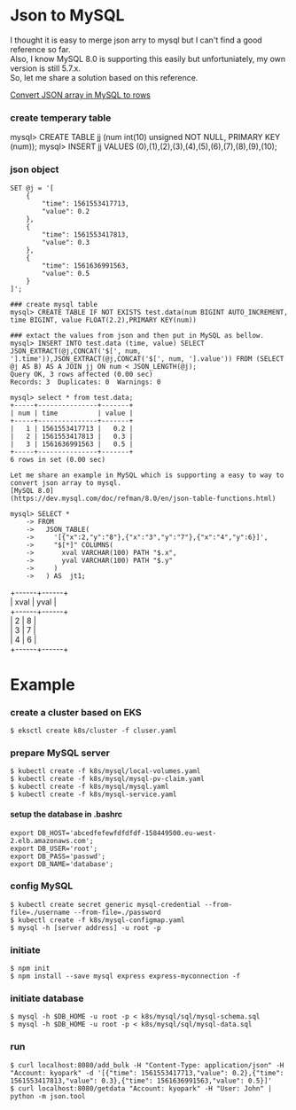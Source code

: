# Json to MySQL

I thought it is easy to merge json arry to mysql but I can't find a good reference so far.  
Also, I know MySQL 8.0 is supporting this easily but unfortuniately, my own version is still 5.7.x.  
So, let me share a solution based on this reference.   

[Convert JSON array in MySQL to rows](https://stackoverflow.com/questions/39906435/convert-json-array-in-mysql-to-rows)  

### create temperary table
mysql> CREATE TABLE jj (num int(10) unsigned NOT NULL, PRIMARY KEY (num));
mysql> INSERT jj VALUES (0),(1),(2),(3),(4),(5),(6),(7),(8),(9),(10);

### json object  
```
SET @j = '[
    {
        "time": 1561553417713,
        "value": 0.2
    },
    {
        "time": 1561553417813,
        "value": 0.3
    },
    {
        "time": 1561636991563,
        "value": 0.5
    }
]';

### create mysql table
mysql> CREATE TABLE IF NOT EXISTS test.data(num BIGINT AUTO_INCREMENT, time BIGINT, value FLOAT(2.2),PRIMARY KEY(num))

### extact the values from json and then put in MySQL as bellow.
mysql> INSERT INTO test.data (time, value) SELECT JSON_EXTRACT(@j,CONCAT('$[', num, '].time')),JSON_EXTRACT(@j,CONCAT('$[', num, '].value')) FROM (SELECT @j AS B) AS A JOIN jj ON num < JSON_LENGTH(@j);
Query OK, 3 rows affected (0.00 sec)  
Records: 3  Duplicates: 0  Warnings: 0  

mysql> select * from test.data;
+-----+---------------+-------+  
| num | time          | value |  
+-----+---------------+-------+  
|   1 | 1561553417713 |   0.2 |  
|   2 | 1561553417813 |   0.3 |  
|   3 | 1561636991563 |   0.5 |  
+-----+---------------+-------+  
6 rows in set (0.00 sec)  

Let me share an example in MySQL which is supporting a easy to way to convert json array to mysql.  
[MySQL 8.0]  
(https://dev.mysql.com/doc/refman/8.0/en/json-table-functions.html)  

mysql> SELECT *  
    -> FROM  
    ->   JSON_TABLE(  
    ->     '[{"x":2,"y":"8"},{"x":"3","y":"7"},{"x":"4","y":6}]',  
    ->     "$[*]" COLUMNS(  
    ->       xval VARCHAR(100) PATH "$.x",  
    ->       yval VARCHAR(100) PATH "$.y"  
    ->     )
    ->   ) AS  jt1;  
```
+------+------+  
| xval | yval |   
+------+------+  
| 2    | 8    |  
| 3    | 7    |  
| 4    | 6    |  
+------+------+  

# Example
### create a cluster based on EKS  
```
$ eksctl create k8s/cluster -f cluser.yaml  
```

### prepare MySQL server
```
$ kubectl create -f k8s/mysql/local-volumes.yaml  
$ kubectl create -f k8s/mysql/mysql-pv-claim.yaml  
$ kubectl create -f k8s/mysql/mysql.yaml  
$ kubectl create -f k8s/mysql-service.yaml  
```

#### setup the database in .bashrc  
```
export DB_HOST='abcedfefewfdfdfdf-158449500.eu-west-2.elb.amazonaws.com';  
export DB_USER='root';  
export DB_PASS='passwd';  
export DB_NAME='database';  
```

### config MySQL
```
$ kubectl create secret generic mysql-credential --from-file=./username --from-file=./password  
$ kubectl create -f k8s/mysql-configmap.yaml  
$ mysql -h [server address] -u root -p  
```

### initiate  
```
$ npm init  
$ npm install --save mysql express express-myconnection -f  
```

### initiate database
```
$ mysql -h $DB_HOME -u root -p < k8s/mysql/sql/mysql-schema.sql
$ mysql -h $DB_HOME -u root -p < k8s/mysql/sql/mysql-data.sql
```

### run  
```
$ curl localhost:8080/add_bulk -H "Content-Type: application/json" -H "Account: kyopark" -d '[{"time": 1561553417713,"value": 0.2},{"time": 1561553417813,"value": 0.3},{"time": 1561636991563,"value": 0.5}]'  
$ curl localhost:8080/getdata "Account: kyopark" -H "User: John" | python -m json.tool  
```
